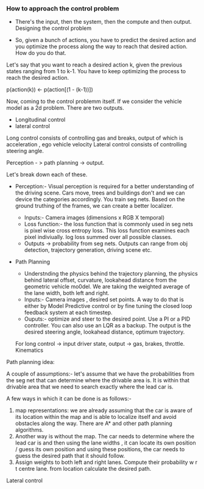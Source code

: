 ### How to approach the control problem 

- There's the input, then the system, then the compute and then output.
Designing the control problem 

- So, given a bunch of actions, you have to predict the desired action and you optimize the process along the way to reach that desired action. How do you do that.

Let's say that you want to reach a desired action k, given the previous states ranging from 1 to k-1. You have to keep optimizing the process to reach the desired action.

p(action(k)) <- p(action[(1 - (k-1))])

Now, coming to the control problemm itself. 
If we consider the vehicle model as a 2d problem. There are two outputs. 
- Longitudinal control
- lateral control

Long control consists of controlling gas and breaks, output of which is acceleration , ego vehicle velocity
Lateral control consists of controlling steering angle.

Perception - > path planning -> output.

Let's break down each of these.
- Perception:- Visual perception is required for a better understanding of the driving scene. Cars move, trees and buildings don't and we can device the categories accordingly. You train seg nets. Based on the ground truthing of the frames, we can create a better localizer. 
  - Inputs:- Camera images (dimensions x RGB X temporal)
  - Loss function:- the loss function that is commonly used in seg nets is pixel wise cross entropy loss. This loss function examines each pixel indiviually. log loss summed over all possible classes.
  - Outputs -> probability from seg nets. Outputs can range from obj detection, trajectory generation, driving scene etc.

- Path Planning
  - Understnding the physics behind the trajectory planning, the physics behind lateral offset, curvature, lookahead distance from the geometric vehicle mo0del. We are taking the weighted average of the lane width,  both left and right.
  - Inputs:- Camera images , desired set points. A way to do that is either by Model Predictive control or by fine tuning the closed loop feedback system at each timestep.
  - Ouputs:- optimize and steer to the desired point. Use a PI or a PID controller. You can also use an LQR as a backup. The output is the desired steering angle, lookahead distance, optimum trajectory. 

  For long control -> input driver state, output -> gas, brakes, throttle. Kinematics

Path planning idea:

A couple of assumptions:- let's assume that we have the probabilities from the seg net that can determine where the drivable area is. It is within that drivable area that we need to search exactly where the lead car is. 

A few ways in which it can be done is as follows:- 
1) map representations: we are already assuming that the car is aware of its location within the map and is able to localize itself and avoid obstacles along the way. There are A* and other path planning algorithms.
2) Another way is without the map. The car needs to determine where the lead car is and then using the lane widths , it can locate its own position / guess its own position and using these positions, the car needs to guess the desired path that it should follow.
3) Assign weights to both left and right lanes. Compute their probability w r t centre lane. from location calculate the desired path.

Lateral control
  

